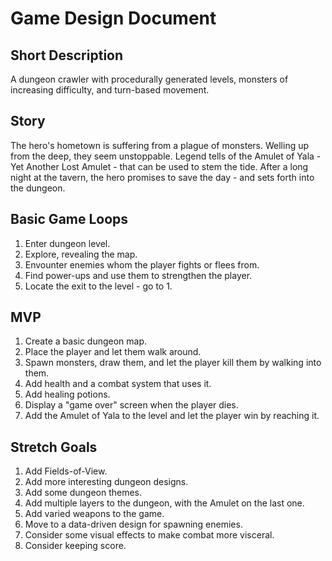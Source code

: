 
# Game Design Document  

## Short Description

A dungeon crawler with procedurally generated levels, monsters of increasing difficulty, and turn-based movement.

## Story

The hero's hometown is suffering from a plague of monsters. Welling up from the deep, they seem unstoppable. Legend tells of the Amulet of Yala - Yet Another Lost Amulet - that can be used to stem the tide. After a long night at the tavern, the hero promises to save the day - and sets forth into the dungeon.

## Basic Game Loops

1. Enter dungeon level.
2. Explore, revealing the map.
3. Envounter enemies whom the player fights or flees from.
4. Find power-ups and use them to strengthen the player.
5. Locate the exit to the level - go to 1.

## MVP 

1. Create a basic dungeon map.
2. Place the player and let them walk around.
3. Spawn monsters, draw them, and let the player kill them by walking into them.
4. Add health and a combat system that uses it.
5. Add healing potions.
6. Display a "game over" screen when the player dies.
7. Add the Amulet of Yala to the level and let the player win by reaching it.

## Stretch Goals

1. Add Fields-of-View.
2. Add more interesting dungeon designs.
3. Add some dungeon themes.
4. Add multiple layers to the dungeon, with the Amulet on the last one.
5. Add varied weapons to the game.
6. Move to a data-driven design for spawning enemies.
7. Consider some visual effects to make combat more visceral.
8. Consider keeping score.


